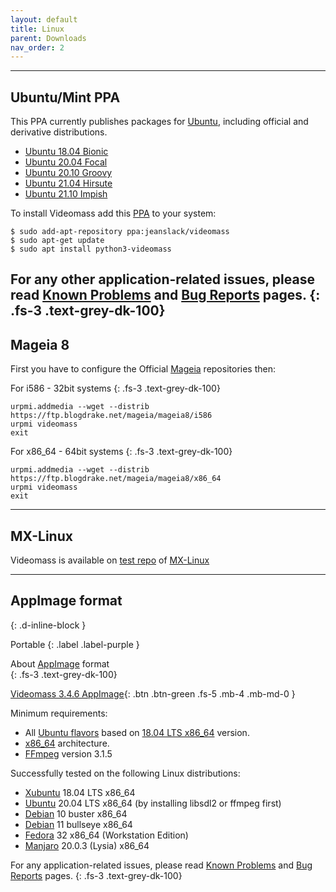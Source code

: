 ```yaml
---
layout: default
title: Linux
parent: Downloads
nav_order: 2
---
```


---

## Ubuntu/Mint PPA

This PPA currently publishes packages for [Ubuntu](https://ubuntu.com/), including official and 
derivative distributions.   

- [Ubuntu 18.04 Bionic](https://releases.ubuntu.com/18.04/)
- [Ubuntu 20.04 Focal](https://releases.ubuntu.com/20.04/) 
- [Ubuntu 20.10 Groovy](https://releases.ubuntu.com/20.10/)
- [Ubuntu 21.04 Hirsute](https://releases.ubuntu.com/21.04/)
- [Ubuntu 21.10 Impish](https://releases.ubuntu.com/21.10/)   

To install Videomass add this 
[PPA](https://launchpad.net/~jeanslack/+archive/ubuntu/videomass) to your system: 
  

`$ sudo add-apt-repository ppa:jeanslack/videomass`   
`$ sudo apt-get update`  
`$ sudo apt install python3-videomass`   

For any other application-related issues, please read 
[Known Problems](../../known_problems) and [Bug Reports](../Bugs) pages.
{: .fs-3 .text-grey-dk-100}   
---

## Mageia 8

First you have to configure the Official [Mageia](https://www.mageia.org/en/) 
repositories then:

For i586 - 32bit systems
{: .fs-3 .text-grey-dk-100}

```
urpmi.addmedia --wget --distrib https://ftp.blogdrake.net/mageia/mageia8/i586
urpmi videomass
exit
```

For x86_64 - 64bit systems
{: .fs-3 .text-grey-dk-100}

```
urpmi.addmedia --wget --distrib https://ftp.blogdrake.net/mageia/mageia8/x86_64
urpmi videomass
exit
```
---

## MX-Linux

Videomass is available on 
[test repo](https://mxlinux.org/community-repos/) 
of [MX-Linux](https://mxlinux.org/)

---

## AppImage format
{: .d-inline-block } 

Portable
{: .label .label-purple }   

About [AppImage](https://appimage.org/) format   
{: .fs-3 .text-grey-dk-100}

[Videomass 3.4.6 AppImage](https://github.com/jeanslack/Videomass/releases/latest/download/Videomass-3.4.6-x86_64.AppImage){: .btn .btn-green .fs-5 .mb-4 .mb-md-0 } 

Minimum requirements:   
- All [Ubuntu flavors](https://ubuntu.com/download/flavours) based on 
[18.04 LTS x86_64](https://releases.ubuntu.com/18.04.5/) version.
- [x86_64](https://en.wikipedia.org/wiki/X86-64) architecture.
- [FFmpeg](https://www.ffmpeg.org/) version 3.1.5  

Successfully tested on the following Linux distributions:   
* [Xubuntu](https://xubuntu.org/) 18.04 LTS x86_64 
* [Ubuntu](https://ubuntu.com/) 20.04 LTS x86_64 (by installing libsdl2 or ffmpeg first)
* [Debian](https://www.debian.org/index.en.html) 10 buster x86_64
* [Debian](https://www.debian.org/index.en.html) 11 bullseye x86_64
* [Fedora](https://getfedora.org/en/) 32 x86_64 (Workstation Edition) 
* [Manjaro](https://manjaro.org/) 20.0.3 (Lysia) x86_64    

For any application-related issues, please read 
[Known Problems](../../known_problems) and [Bug Reports](../Bugs) pages.
{: .fs-3 .text-grey-dk-100}   
